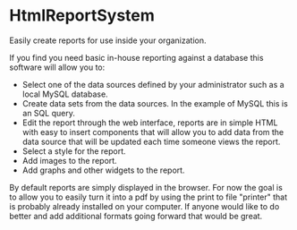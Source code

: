 HtmlReportSystem
================

Easily create reports for use inside your organization.

If you find you need basic in-house reporting against a database this software will allow you to:

* Select one of the data sources defined by your administrator such as a local MySQL database.
* Create data sets from the data sources.  In the example of MySQL this is an SQL query.
* Edit the report through the web interface, reports are in simple HTML with easy to insert components that will allow you to add data from the data source that will be updated each time someone views the report.
* Select a style for the report.
* Add images to the report.
* Add graphs and other widgets to the report.

By default reports are simply displayed in the browser.  For now the goal is to allow you to easily turn it into a pdf by using the print to file "printer" that is probably already installed on your computer.  If anyone would like to do better and add additional formats going forward that would be great.
